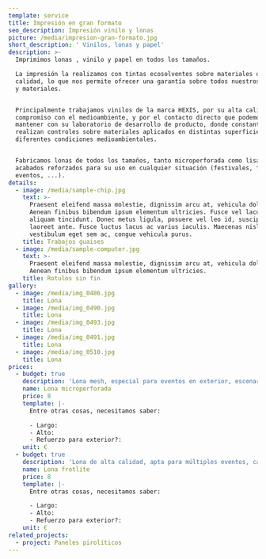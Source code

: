 ```yaml
---
template: service
title: Impresión en gran formato
seo_description: Impresión vinilo y lonas
picture: /media/impresion-gran-formato.jpg
short_description: ' Vinilos, lonas y papel'
description: >-
  Imprimimos lonas , vinilo y papel en todos los tamaños.

  La impresión la realizamos con tintas ecosolventes sobre materiales de primera
  calidad, lo que nos permite ofrecer una garantía sobre todos nuestros trabajos
  y materiales.


  Principalmente trabajamos vinilos de la marca HEXIS, por su alta calidad,
  compromiso con el medioambiente, y por el contacto directo que podemos
  mantener con su laboratorio de desarrollo de producto, donde constantemente
  realizan controles sobre materiales aplicados en distintas superficies y con
  diferentes condiciones medioambientales.


  Fabricamos lonas de todos los tamaños, tanto microperforada como lisa. Con
  acabados reforzados para su uso en cualquier situación (festivales, fachadas,
  eventos, ...).
details:
  - image: /media/sample-chip.jpg
    text: >-
      Praesent eleifend massa molestie, dignissim arcu at, vehicula dolor.
      Aenean finibus bibendum ipsum elementum ultricies. Fusce vel lacus eu dui
      aliquam tincidunt. Donec metus ligula, posuere vel leo id, suscipit
      laoreet ante. Fusce luctus lacus ac varius iaculis. Maecenas nisl leo,
      vestibulum eget sem ac, congue vehicula purus.
    title: Trabajos guaises
  - image: /media/sample-computer.jpg
    text: >-
      Praesent eleifend massa molestie, dignissim arcu at, vehicula dolor.
      Aenean finibus bibendum ipsum elementum ultricies.
    title: Rotulos sin fin
gallery:
  - image: /media/img_0486.jpg
    title: Lona
  - image: /media/img_0490.jpg
    title: Lona
  - image: /media/img_0493.jpg
    title: Lona
  - image: /media/img_0491.jpg
    title: Lona
  - image: /media/img_0510.jpg
    title: Lona
prices:
  - budget: true
    description: 'Lona mesh, especial para eventos en exterior, escenarios, fachadas, ...'
    name: Lona microperforada
    price: 8
    template: |-
      Entre otras cosas, necesitamos saber:

      - Largo:
      - Alto:
      - Refuerzo para exterior?:
    unit: €
  - budget: true
    description: 'Lona de alta calidad, apta para múltiples eventos, campañas, ...'
    name: Lona frotlite
    price: 8
    template: |-
      Entre otras cosas, necesitamos saber:

      - Largo:
      - Alto:
      - Refuerzo para exterior?:
    unit: €
related_projects:
  - project: Paneles pirolíticos
---
```


